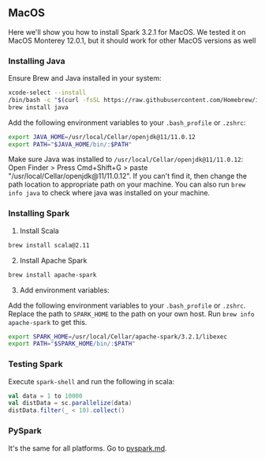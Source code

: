 
## MacOS

Here we'll show you how to install Spark 3.2.1 for MacOS.
We tested it on MacOS Monterey 12.0.1, but it should work
for other MacOS versions as well

### Installing Java

Ensure Brew and Java installed in your system:

```bash
xcode-select --install
/bin/bash -c "$(curl -fsSL https://raw.githubusercontent.com/Homebrew/install/master/install.sh)"
brew install java
```

Add the following environment variables to your `.bash_profile` or `.zshrc`:

```bash
export JAVA_HOME=/usr/local/Cellar/openjdk@11/11.0.12
export PATH="$JAVA_HOME/bin/:$PATH"
```

Make sure Java was installed to `/usr/local/Cellar/openjdk@11/11.0.12`: Open Finder > Press Cmd+Shift+G > paste "/usr/local/Cellar/openjdk@11/11.0.12". If you can't find it, then change the path location to appropriate path on your machine. You can also run `brew info java` to check where java was installed on your machine.

### Installing Spark

1. Install Scala

```bash
brew install scala@2.11
```

2. Install Apache Spark

```bash
brew install apache-spark
```

3. Add environment variables: 

Add the following environment variables to your `.bash_profile` or `.zshrc`. Replace the path to `SPARK_HOME` to the path on your own host. Run `brew info apache-spark` to get this.

```bash
export SPARK_HOME=/usr/local/Cellar/apache-spark/3.2.1/libexec
export PATH="$SPARK_HOME/bin/:$PATH"
```


### Testing Spark

Execute `spark-shell` and run the following in scala:

```scala
val data = 1 to 10000
val distData = sc.parallelize(data)
distData.filter(_ < 10).collect()
```


### PySpark

It's the same for all platforms. Go to [pyspark.md](pyspark.md). 


